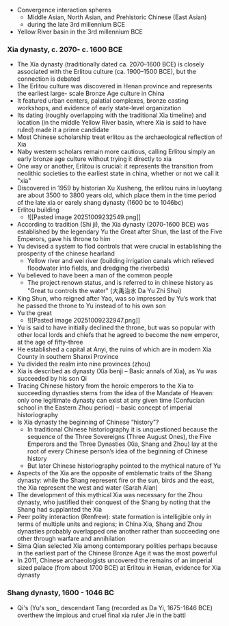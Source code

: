 * Convergence interaction spheres 
	* Middle Asian, North Asian, and Prehistoric Chinese (East Asian)
	* during the late 3rd millennium BCE
* Yellow River basin in the 3rd millennium BCE

### Xia dynasty, c. 2070- c. 1600 BCE
* The Xia dynasty (traditionally dated ca. 2070–1600 BCE) is closely associated with the Erlitou culture (ca. 1900–1500 BCE), but the connection is debated
* The Erlitou culture was discovered in Henan province and represents the earliest large- scale Bronze Age culture in China 
* It featured urban centers, palatial complexes, bronze casting workshops, and evidence of early state-level organization 
* Its dating (roughly overlapping with the traditional Xia timeline) and location (in the middle Yellow River basin, where Xia is said to have ruled) made it a prime candidate
* Most Chinese scholarship treat erlitou as the archaeological reflection of Xia
* Naby western scholars remain more cautious, calling Erlitou simply an early bronze age culture without trying it directly to xia
* One way or another, Erlitou is crucial: it represents the transition from neolithic societies to the earliest state in china, whether or not we call it "xia" 
* Discovered in 1959 by historian Xu Xusheng, the erlitou ruins in luoytang are about 3500 to 3800 years old, which place them in the time period of the late xia or earely shang dynasty (1600 bc to 1046bc)
* Erlitou building
	* ![[Pasted image 20251009232549.png]]
* According to tradition (Shi ji), the Xia dynasty (2070-1600 BCE) was established by the legendary Yu the Great after Shun, the last of the Five Emperors, gave his throne to him
* Yu devised a system to flod controls that were crucial in establishing the prosperity of the chinese hearland 
	* Yellow river and wei river (building irrigation canals which relieved floodwater into fields, and dredging the riverbeds)
* Yu believed to have been a man of the common people
	* The project renown status, and is referred to in chinese history as "Great tu controls the water"   (大禹治水 Da Yu Zhi Shui)  
* King Shun, who reigned after Yao, was so impressed by Yu’s work that he passed the throne to Yu instead of to his own son
* Yu the great
	* ![[Pasted image 20251009232947.png]]
* Yu is said to have initially declined the throne, but was so popular with other local lords and chiefs that he agreed to become the new emperor, at the age of fifty-three
* He established a capital at Anyi, the ruins of which are in modern Xia County in southern Shanxi Province 
* Yu divided the realm into nine provinces (zhou)
* Xia is described as dynasty (Xia benji – Basic annals of Xia), as Yu was succeeded by his son Qi
* Tracing Chinese history from the heroic emperors to the Xia to succeeding dynasties stems from the idea of the Mandate of Heaven: only one legitimate dynasty can exist at any given time (Confucian school in the Eastern Zhou period) – basic concept of imperial historiography
* Is Xia dynasty the beginning of Chinese “history”?
	* In traditional Chinese historiography it is unquestioned because the sequence of the Three Sovereigns (Three August Ones), the Five Emperors and the Three Dynasties (Xia, Shang and Zhou) lay at the root of every Chinese person’s idea of the beginning of Chinese history
	* But later Chinese historiography pointed to the mythical nature of Yu
* Aspects of the Xia are the opposite of emblematic traits of the Shang dynasty: while the Shang represent fire or the sun, birds and the east, the Xia represent the west and water (Sarah Alan)
* The development of this mythical Xia was necessary for the Zhou dynasty, who justified their conquest of the Shang by noting that the Shang had supplanted the Xia
* Peer polity interaction (Renfrew): state formation is intelligible only in terms of multiple units and regions; in China Xia, Shang and Zhou dynasties probably overlapped one another rather than succeeding one other through warfare and annihilation
* Sima Qian selected Xia among contemporary polities perhaps because in the earliest part of the Chinese Bronze Age it was the most powerful
* In 2011, Chinese archaeologists uncovered the remains of an imperial sized palace (from about 1700 BCE) at Erlitou in Henan, evidence for Xia dynasty

### Shang dynasty, 1600 - 1046 BC
* Qi's (Yu's son_ descendant Tang (recorded as Da Yi, 1675-1646 BCE) overthew the impious and cruel final xia ruler Jie in the battl
